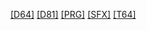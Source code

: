 [[D64]]([D64]/index.html)
[[D81]]([D81]/index.html)
[[PRG]]([PRG]/index.html)
[[SFX]]([SFX]/index.html)
[[T64]]([T64]/index.html)
